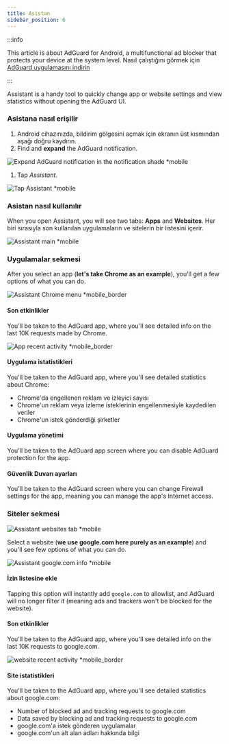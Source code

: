 ```yaml
---
title: Asistan
sidebar_position: 6
---
```


:::info

This article is about AdGuard for Android, a multifunctional ad blocker that protects your device at the system level. Nasıl çalıştığını görmek için [AdGuard uygulamasını indirin](https://agrd.io/download-kb-adblock)

:::

Assistant is a handy tool to quickly change app or website settings and view statistics without opening the AdGuard UI.

### Asistana nasıl erişilir

1. Android cihazınızda, bildirim gölgesini açmak için ekranın üst kısmından aşağı doğru kaydırın.
2. Find and **expand** the AdGuard notification.

![Expand AdGuard notification in the notification shade \*mobile](https://cdn.adtidy.org/blog/new/jkksbhassistant-shade.png)

1. Tap _Assistant_.

![Tap Assistant \*mobile](https://cdn.adtidy.org/blog/new/1qvlhassistant-tap-assistant.jpg)

### Asistan nasıl kullanılır

When you open Assistant, you will see two tabs: **Apps** and **Websites**. Her biri sırasıyla son kullanılan uygulamaların ve sitelerin bir listesini içerir.

![Assistant main \*mobile](https://cdn.adtidy.org/blog/new/i5mljAssistant-main.jpg)

### Uygulamalar sekmesi

After you select an app (**let's take Chrome as an example**), you'll get a few options of what you can do.

![Assistant Chrome menu \*mobile_border](https://cdn.adtidy.org/blog/new/e1sr4Chrome-assistant.jpg)

#### Son etkinlikler

You'll be taken to the AdGuard app, where you'll see detailed info on the last 10K requests made by Chrome.

![App recent activity \*mobile_border](https://cdn.adtidy.org/blog/new/66hpechrome-recent-activity.png)

#### Uygulama istatistikleri

You'll be taken to the AdGuard app, where you'll see detailed statistics about Chrome:

- Chrome'da engellenen reklam ve izleyici sayısı
- Chrome'un reklam veya izleme isteklerinin engellenmesiyle kaydedilen veriler
- Chrome'un istek gönderdiği şirketler

#### Uygulama yönetimi

You'll be taken to the AdGuard app screen where you can disable AdGuard protection for the app.

#### Güvenlik Duvarı ayarları

You'll be taken to the AdGuard screen where you can change Firewall settings for the app, meaning you can manage the app's Internet access.

### Siteler sekmesi

![Assistant websites tab \*mobile](https://cdn.adtidy.org/blog/new/74y9rAssistant-websites.jpg)

Select a website (**we use google.com here purely as an example**) and you'll see few options of what you can do.

![Assistant google.com info \*mobile](https://cdn.adtidy.org/blog/new/tht0tgoogle-com-assistant.jpg)

#### İzin listesine ekle

Tapping this option will instantly add `google.com` to allowlist, and AdGuard will no longer filter it (meaning ads and trackers won't be blocked for the website).

#### Son etkinlikler

You'll be taken to the AdGuard app, where you'll see detailed info on the last 10K requests to google.com.

![website recent activity \*mobile_border](https://cdn.adtidy.org/blog/new/xq7f3assistant-website-recent-activity.png)

#### Site istatistikleri

You'll be taken to the AdGuard app, where you'll see detailed statistics about google.com:

- Number of blocked ad and tracking requests to google.com
- Data saved by blocking ad and tracking requests to google.com
- google.com'a istek gönderen uygulamalar
- google.com'un alt alan adları hakkında bilgi
